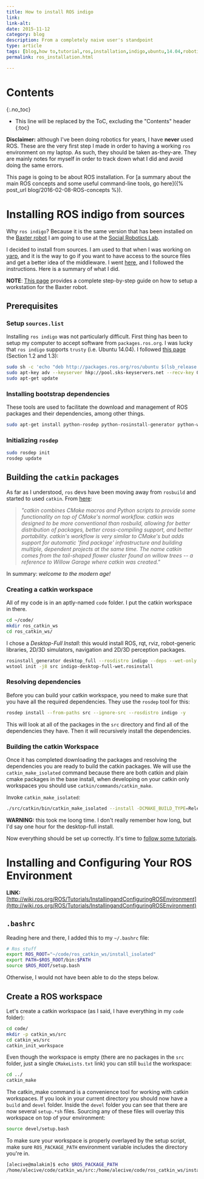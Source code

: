 ```yaml
---
title: How to install ROS indigo
link:
link-alt:
date: 2015-11-12
category: blog
description: From a completely naive user's standpoint
type: article
tags: [blog,how to,tutorial,ros,installation,indigo,ubuntu,14.04,robotics,baxter,simulator]
permalink: ros_installation.html

---
```


# Contents
{:.no_toc}

* This line will be replaced by the ToC, excluding the "Contents" header
{:toc}

**Disclaimer:** although I've been doing robotics for years, I have **never** used ROS. These are the very first step I made in order to having a working `ros` environment on my laptop. As such, they should be taken as-they-are. They are mainly notes for myself in order to track down what I did and avoid doing the same errors.

This page is going to be about ROS installation. For [a summary about the main ROS concepts and some useful command-line tools, go here]({% post_url blog/2016-02-08-ROS-concepts %}).

# Installing ROS indigo from sources

Why `ros indigo`? Because it is the same version that has been installed on the [Baxter robot](http://sdk.rethinkrobotics.com/wiki/Main_Page) I am going to use at the [Social Robotics Lab](http://scazlab.yale.edu/).

I decided to install from sources. I am used to that when I was working on [yarp](https://github.com/robotology/yarp), and it is the way to go if you want to have access to the source files and get a better idea of the middleware. I went [here](http://wiki.ros.org/indigo/Installation/Source), and I followed the instructions. Here is a summary of what I did.

**NOTE**: [This page](http://sdk.rethinkrobotics.com/wiki/Workstation_Setup#Step_3:_Create_Baxter_Development_Workspace) provides a complete step-by-step guide on how to setup a workstation for the Baxter robot.

## Prerequisites

### Setup `sources.list`
Installing `ros indigo` was not particularly difficult. First thing has been to setup my computer to accept software from `packages.ros.org`. I was lucky that `ros indigo` supports `trusty` (i.e. Ubuntu 14.04). I followed [this page](http://wiki.ros.org/indigo/Installation/Ubuntu#indigo.2BAC8-Installation.2BAC8-Sources.Setup_your_sources.list) (Section 1.2 and 1.3):

~~~bash
sudo sh -c 'echo "deb http://packages.ros.org/ros/ubuntu $(lsb_release -sc) main" > /etc/apt/sources.list.d/ros-latest.list'
sudo apt-key adv --keyserver hkp://pool.sks-keyservers.net --recv-key 0xB01FA116
sudo apt-get update
~~~

### Installing bootstrap dependencies

These tools are used to facilitate the download and management of ROS packages and their dependencies, among other things.

~~~bash
sudo apt-get install python-rosdep python-rosinstall-generator python-wstool python-rosinstall build-essential
~~~

### Initializing `rosdep`

~~~bash
sudo rosdep init
rosdep update
~~~

## Building the `catkin` packages
As far as I understood, `ros` devs have been moving away from `rosbuild` and started to used `catkin`. From [here](http://wiki.ros.org/catkin/conceptual_overview):

  > _"catkin combines CMake macros and Python scripts to provide some functionality on top of CMake's normal workflow. catkin was designed to be more conventional than rosbuild, allowing for better distribution of packages, better cross-compiling support, and better portability. catkin's workflow is very similar to CMake's but adds support for automatic 'find package' infrastructure and building multiple, dependent projects at the same time.
  The name catkin comes from the tail-shaped flower cluster found on willow trees -- a reference to Willow Garage where catkin was created."_

In summary: _welcome to the modern age!_

### Creating a catkin workspace

All of my code is in an aptly-named `code` folder. I put the catkin workspace in there.

~~~bash
cd ~/code/
mkdir ros_catkin_ws
cd ros_catkin_ws/
~~~

I chose a _Desktop-Full Install_: this would install ROS, rqt, rviz, robot-generic libraries, 2D/3D simulators, navigation and 2D/3D perception packages.

~~~bash
rosinstall_generator desktop_full --rosdistro indigo --deps --wet-only --tar > indigo-desktop-full-wet.rosinstall
wstool init -j8 src indigo-desktop-full-wet.rosinstall
~~~

### Resolving dependencies
Before you can build your catkin workspace, you need to make sure that you have all the required dependencies. They use the `rosdep` tool for this:

~~~bash
rosdep install --from-paths src --ignore-src --rosdistro indigo -y
~~~

This will look at all of the packages in the `src` directory and find all of the dependencies they have. Then it will recursively install the dependencies.

### Building the catkin Workspace

Once it has completed downloading the packages and resolving the dependencies you are ready to build the catkin packages. We will use the `catkin_make_isolated` command because there are both catkin and plain cmake packages in the base install, when developing on your catkin only workspaces you should use `catkin/commands/catkin_make`.

Invoke `catkin_make_isolated`:

~~~bash
./src/catkin/bin/catkin_make_isolated --install -DCMAKE_BUILD_TYPE=Release
~~~

**WARNING:** this took me loong time. I don't really remember how long, but I'd say one hour for the desktop-full install.

Now everything should be set up correctly. It's time to [follow some tutorials](http://wiki.ros.org/ROS/Tutorials).

# Installing and Configuring Your ROS Environment

**LINK:** [http://wiki.ros.org/ROS/Tutorials/InstallingandConfiguringROSEnvironment](http://wiki.ros.org/ROS/Tutorials/InstallingandConfiguringROSEnvironment)

## `.bashrc`

Reading here and there, I added this to my `~/.bashrc` file:

~~~bash
# Ros stuff
export ROS_ROOT="~/code/ros_catkin_ws/install_isolated"
export PATH=$ROS_ROOT/bin:$PATH
source $ROS_ROOT/setup.bash
~~~

Otherwise, I would not have been able to do the steps below.

## Create a ROS workspace

Let's create a catkin workspace (as I said, I have everything in my `code` folder):

~~~bash
cd code/
mkdir -p catkin_ws/src
cd catkin_ws/src
catkin_init_workspace
~~~

Even though the workspace is empty (there are no packages in the `src` folder, just a single `CMakeLists.txt` link) you can still `build` the workspace:
~~~bash
cd ../
catkin_make
~~~

The catkin_make command is a convenience tool for working with catkin workspaces. If you look in your current directory you should now have a `build` and `devel` folder. Inside the `devel` folder you can see that there are now several `setup.*sh` files. Sourcing any of these files will overlay this workspace on top of your environment:

~~~bash
source devel/setup.bash
~~~

To make sure your workspace is properly overlayed by the setup script, make sure `ROS_PACKAGE_PATH` environment variable includes the directory you're in.

~~~bash
[alecive@malakim]$ echo $ROS_PACKAGE_PATH
/home/alecive/code/catkin_ws/src:/home/alecive/code/ros_catkin_ws/install_isolated/share:/home/alecive/code/ros_catkin_ws/install_isolated/stacks
~~~

